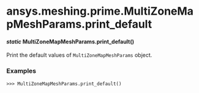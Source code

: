 # ansys.meshing.prime.MultiZoneMapMeshParams.print_default



#### *static* MultiZoneMapMeshParams.print_default()

Print the default values of `MultiZoneMapMeshParams` object.

### Examples

```pycon
>>> MultiZoneMapMeshParams.print_default()
```

<!-- !! processed by numpydoc !! -->
